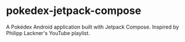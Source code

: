 # pokedex-jetpack-compose
A Pokédex Android application built with Jetpack Compose. Inspired by Philipp Lackner's YouTube playlist.
